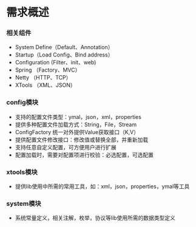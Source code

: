 # 需求概述

### 相关组件
* System Define（Default、Annotation）
* Startup（Load Config、Bind address）
* Configuration (Filter、init、web)
* Spring       （Factory、MVC）
* Netty        （HTTP、TCP）
* XTools       （XML、JSON）

### config模块

+ 支持的配置文件类型：ymal，json，xml，properties
+ 提供多种配置文件加载方式：String，File，Stream
+ ConfigFactory 统一对外提供Value获取接口（K,V）
+ 提供配置文件修改接口：修改值或替换全部，并重新加载
+ 支持任意自定义配置，可方便用户进行扩展
+ 配置加载时，需要对配置项进行校验：必选配置，可选配置

### xtools模块

+ 提供lib使用中所需的常用工具，如：xml，json，properties，ymal等工具

### system模块

+ 系统常量定义，相关注解，枚举，协议等lib使用所需的数据类型定义
